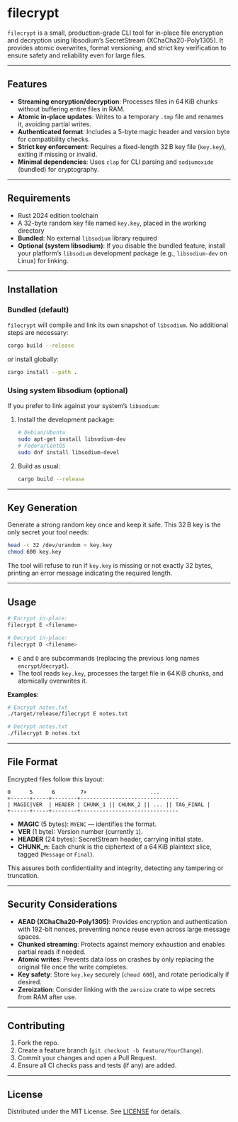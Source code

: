 # filecrypt

`filecrypt` is a small, production-grade CLI tool for in-place file encryption and decryption using libsodium’s SecretStream (XChaCha20-Poly1305). It provides atomic overwrites, format versioning, and strict key verification to ensure safety and reliability even for large files.

---

## Features

- **Streaming encryption/decryption**: Processes files in 64 KiB chunks without buffering entire files in RAM.
- **Atomic in-place updates**: Writes to a temporary `.tmp` file and renames it, avoiding partial writes.
- **Authenticated format**: Includes a 5-byte magic header and version byte for compatibility checks.
- **Strict key enforcement**: Requires a fixed-length 32 B key file (`key.key`), exiting if missing or invalid.
- **Minimal dependencies**: Uses `clap` for CLI parsing and `sodiumoxide` (bundled) for cryptography.

---

## Requirements

- Rust 2024 edition toolchain
- A 32-byte random key file named `key.key`, placed in the working directory
- **Bundled**: No external `libsodium` library required
- **Optional (system libsodium)**: If you disable the bundled feature, install your platform’s `libsodium` development package (e.g., `libsodium-dev` on Linux) for linking.

---

## Installation

### Bundled (default)

`filecrypt` will compile and link its own snapshot of `libsodium`. No additional steps are necessary:

```bash
cargo build --release
```

or install globally:

```bash
cargo install --path .
```

### Using system libsodium (optional)

If you prefer to link against your system’s `libsodium`:

1. Install the development package:
   ```bash
   # Debian/Ubuntu
   sudo apt-get install libsodium-dev
   # Fedora/CentOS
   sudo dnf install libsodium-devel
   ```
2. Build as usual:
   ```bash
   cargo build --release
   ```

---

## Key Generation

Generate a strong random key once and keep it safe. This 32 B key is the only secret your tool needs:

```bash
head -c 32 /dev/urandom > key.key
chmod 600 key.key
```

The tool will refuse to run if `key.key` is missing or not exactly 32 bytes, printing an error message indicating the required length.

---

## Usage

```bash
# Encrypt in-place:
filecrypt E <filename>

# Decrypt in-place:
filecrypt D <filename>
```

- `E` and `D` are subcommands (replacing the previous long names `encrypt`/`decrypt`).
- The tool reads `key.key`, processes the target file in 64 KiB chunks, and atomically overwrites it.

**Examples**:

```bash
# Encrypt notes.txt
./target/release/filecrypt E notes.txt

# Decrypt notes.txt
./filecrypt D notes.txt
```

---

## File Format

Encrypted files follow this layout:

```
0      5      6        7+                    ...
+------+-----+--------+-------------------------------
| MAGIC|VER  | HEADER | CHUNK_1 || CHUNK_2 || ... || TAG_FINAL |
+------+-----+--------+-------------------------------
```

- **MAGIC** (5 bytes): `MYENC` — identifies the format.
- **VER** (1 byte): Version number (currently `1`).
- **HEADER** (24 bytes): SecretStream header, carrying initial state.
- **CHUNK_n**: Each chunk is the ciphertext of a 64 KiB plaintext slice, tagged (`Message` or `Final`).

This assures both confidentiality and integrity, detecting any tampering or truncation.

---

## Security Considerations

- **AEAD (XChaCha20-Poly1305)**: Provides encryption and authentication with 192-bit nonces, preventing nonce reuse even across large message spaces.
- **Chunked streaming**: Protects against memory exhaustion and enables partial reads if needed.
- **Atomic writes**: Prevents data loss on crashes by only replacing the original file once the write completes.
- **Key safety**: Store `key.key` securely (`chmod 600`), and rotate periodically if desired.
- **Zeroization**: Consider linking with the `zeroize` crate to wipe secrets from RAM after use.

---

## Contributing

1. Fork the repo.
2. Create a feature branch (`git checkout -b feature/YourChange`).
3. Commit your changes and open a Pull Request.
4. Ensure all CI checks pass and tests (if any) are added.

---

## License

Distributed under the MIT License. See [LICENSE](LICENSE) for details.

